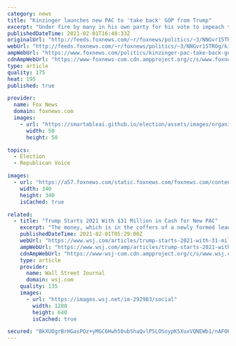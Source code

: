 ```yaml
---
category: news
title: "Kinzinger launches new PAC to 'take back' GOP from Trump"
excerpt: "Under fire by many in his own party for his vote to impeach then-President Trump, Republican Rep. Adam Kinzinger of Illinois is fighting to \"take back\" the GOP."
publishedDateTime: 2021-02-01T16:48:33Z
originalUrl: "http://feeds.foxnews.com/~r/foxnews/politics/~3/NNGvr15TROg/kinzinger-pac-take-back-gop-from-trump"
webUrl: "http://feeds.foxnews.com/~r/foxnews/politics/~3/NNGvr15TROg/kinzinger-pac-take-back-gop-from-trump"
ampWebUrl: "https://www.foxnews.com/politics/kinzinger-pac-take-back-gop-from-trump.amp"
cdnAmpWebUrl: "https://www-foxnews-com.cdn.ampproject.org/c/s/www.foxnews.com/politics/kinzinger-pac-take-back-gop-from-trump.amp"
type: article
quality: 175
heat: 195
published: true

provider:
  name: Fox News
  domain: foxnews.com
  images:
    - url: "https://smartableai.github.io/election/assets/images/organizations/foxnews.com-50x50.jpg"
      width: 50
      height: 50

topics:
  - Election
  - Republican Voice

images:
  - url: "https://a57.foxnews.com/static.foxnews.com/foxnews.com/content/uploads/2019/03/340/340/PaulSteinhauser.jpg?ve=1&tl=1"
    width: 340
    height: 340
    isCached: true

related:
  - title: "Trump Starts 2021 With $31 Million in Cash for New PAC"
    excerpt: "The money, which is in the coffers of a newly formed leadership PAC called Save America, will be key to the former president’s efforts to retain his grip on the Republican Party."
    publishedDateTime: 2021-02-01T05:29:00Z
    webUrl: "https://www.wsj.com/articles/trump-starts-2021-with-31-million-in-cash-for-new-pac-11612157129"
    ampWebUrl: "https://www.wsj.com/amp/articles/trump-starts-2021-with-31-million-in-cash-for-new-pac-11612157129"
    cdnAmpWebUrl: "https://www-wsj-com.cdn.ampproject.org/c/s/www.wsj.com/amp/articles/trump-starts-2021-with-31-million-in-cash-for-new-pac-11612157129"
    type: article
    provider:
      name: Wall Street Journal
      domain: wsj.com
    quality: 135
    images:
      - url: "https://images.wsj.net/im-292983/social"
        width: 1280
        height: 640
        isCached: true

secured: "BkXUOgrBrHGasPOz+yMGC6Hwh50ubShaQvlPSLOSnypK5XuxVQNEWb1/nAFOPudAufCspIbOlo0MRopMloEtGyP8sEFXU2zxQgY23U4KRKm7nhS4QpZq/05atKDcztIgRuaXqEatlri7FZnohfHa6vk2e3E4GbK8164NeyirrA7xWes5QhdUNlnErtHE2x/G9Jb4dsM8/Li7E6PKdiZRMIHttVHkzYvVxjI++Em6uhvDHoT6VBtX/k47iE8NYg6cD8LPwbTgBWEYtAHIbMNXhDF739JU9Cf9RAezDNyvMzQgV7ijcotqzCpa/ptA+Sh2hhKQH8qP+bb+spY7h0o9lxNyA1XpdWKFvjwz+dVB0kk=;cfL5avoctm+bpRhjMBhvzA=="
---
```


